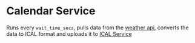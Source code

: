 # Calendar Service
Runs every `wait_time_secs`, pulls data from the [weather api](https://open-meteo.com/en), converts the data to ICAL format and uploads it to [ICAL Service]()

